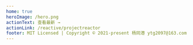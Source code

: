 ```yaml
---
home: true
heroImage: /hero.png
actionText: 查看最新 →
actionLink: /reactive/projectreactor
footer: MIT Licensed | Copyright © 2021-present 杨同港 ytg2097@163.com
---
```

